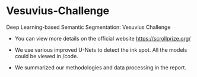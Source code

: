 # Vesuvius-Challenge
Deep Learning-based Semantic Segmentation: Vesuvius Challenge

- You can view more details on the official website https://scrollprize.org/

- We use various improved U-Nets to detect the ink spot. All the models could be viewed in /code.

- We summarized our methodologies and data processing in the report.
